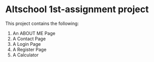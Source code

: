 # Altschool 1st-assignment project  
This project contains the following:
1. An ABOUT ME Page
2. A Contact Page
3. A Login Page
4. A Register Page
5. A Calculator